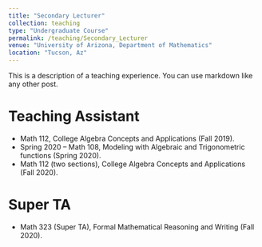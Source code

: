 ```yaml
---
title: "Secondary Lecturer"
collection: teaching
type: "Undergraduate Course"
permalink: /teaching/Secondary_Lecturer
venue: "University of Arizona, Department of Mathematics" 
location: "Tucson, Az"
---
```


This is a description of a teaching experience. You can use markdown like any other post.

Teaching Assistant
======
* Math 112, College Algebra Concepts and Applications (Fall 2019).
* Spring 2020 – Math 108, Modeling with Algebraic and Trigonometric functions (Spring 2020).
* Math 112 (two sections), College Algebra Concepts and Applications (Fall 2020).

Super TA
======
* Math 323 (Super TA), Formal Mathematical Reasoning and Writing (Fall 2020).


